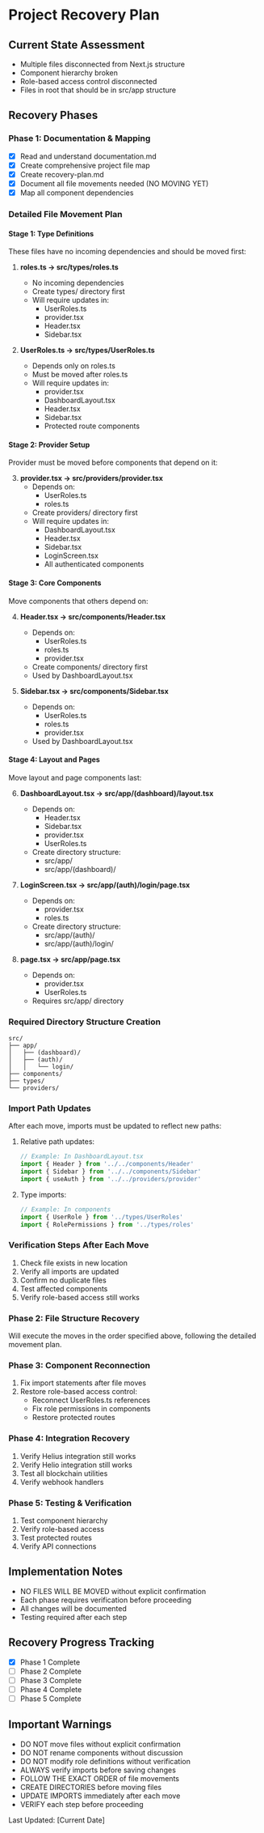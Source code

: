 # Project Recovery Plan

## Current State Assessment
- Multiple files disconnected from Next.js structure
- Component hierarchy broken
- Role-based access control disconnected
- Files in root that should be in src/app structure

## Recovery Phases

### Phase 1: Documentation & Mapping
- [x] Read and understand documentation.md
- [x] Create comprehensive project file map
- [x] Create recovery-plan.md
- [x] Document all file movements needed (NO MOVING YET)
- [x] Map all component dependencies

### Detailed File Movement Plan

#### Stage 1: Type Definitions
These files have no incoming dependencies and should be moved first:

1. **roles.ts → src/types/roles.ts**
   - No incoming dependencies
   - Create types/ directory first
   - Will require updates in:
     * UserRoles.ts
     * provider.tsx
     * Header.tsx
     * Sidebar.tsx

2. **UserRoles.ts → src/types/UserRoles.ts**
   - Depends only on roles.ts
   - Must be moved after roles.ts
   - Will require updates in:
     * provider.tsx
     * DashboardLayout.tsx
     * Header.tsx
     * Sidebar.tsx
     * Protected route components

#### Stage 2: Provider Setup
Provider must be moved before components that depend on it:

3. **provider.tsx → src/providers/provider.tsx**
   - Depends on:
     * UserRoles.ts
     * roles.ts
   - Create providers/ directory first
   - Will require updates in:
     * DashboardLayout.tsx
     * Header.tsx
     * Sidebar.tsx
     * LoginScreen.tsx
     * All authenticated components

#### Stage 3: Core Components
Move components that others depend on:

4. **Header.tsx → src/components/Header.tsx**
   - Depends on:
     * UserRoles.ts
     * roles.ts
     * provider.tsx
   - Create components/ directory first
   - Used by DashboardLayout.tsx

5. **Sidebar.tsx → src/components/Sidebar.tsx**
   - Depends on:
     * UserRoles.ts
     * roles.ts
     * provider.tsx
   - Used by DashboardLayout.tsx

#### Stage 4: Layout and Pages
Move layout and page components last:

6. **DashboardLayout.tsx → src/app/(dashboard)/layout.tsx**
   - Depends on:
     * Header.tsx
     * Sidebar.tsx
     * provider.tsx
     * UserRoles.ts
   - Create directory structure:
     * src/app/
     * src/app/(dashboard)/

7. **LoginScreen.tsx → src/app/(auth)/login/page.tsx**
   - Depends on:
     * provider.tsx
     * roles.ts
   - Create directory structure:
     * src/app/(auth)/
     * src/app/(auth)/login/

8. **page.tsx → src/app/page.tsx**
   - Depends on:
     * provider.tsx
     * UserRoles.ts
   - Requires src/app/ directory

### Required Directory Structure Creation
```
src/
├── app/
│   ├── (dashboard)/
│   ├── (auth)/
│   │   └── login/
├── components/
├── types/
└── providers/
```

### Import Path Updates
After each move, imports must be updated to reflect new paths:

1. Relative path updates:
   ```typescript
   // Example: In DashboardLayout.tsx
   import { Header } from '../../components/Header'
   import { Sidebar } from '../../components/Sidebar'
   import { useAuth } from '../../providers/provider'
   ```

2. Type imports:
   ```typescript
   // Example: In components
   import { UserRole } from '../types/UserRoles'
   import { RolePermissions } from '../types/roles'
   ```

### Verification Steps After Each Move
1. Check file exists in new location
2. Verify all imports are updated
3. Confirm no duplicate files
4. Test affected components
5. Verify role-based access still works

### Phase 2: File Structure Recovery
Will execute the moves in the order specified above, following the detailed movement plan.

### Phase 3: Component Reconnection
1. Fix import statements after file moves
2. Restore role-based access control:
   - Reconnect UserRoles.ts references
   - Fix role permissions in components
   - Restore protected routes

### Phase 4: Integration Recovery
1. Verify Helius integration still works
2. Verify Helio integration still works
3. Test all blockchain utilities
4. Verify webhook handlers

### Phase 5: Testing & Verification
1. Test component hierarchy
2. Verify role-based access
3. Test protected routes
4. Verify API connections

## Implementation Notes
- NO FILES WILL BE MOVED without explicit confirmation
- Each phase requires verification before proceeding
- All changes will be documented
- Testing required after each step

## Recovery Progress Tracking
- [x] Phase 1 Complete
- [ ] Phase 2 Complete
- [ ] Phase 3 Complete
- [ ] Phase 4 Complete
- [ ] Phase 5 Complete

## Important Warnings
- DO NOT move files without explicit confirmation
- DO NOT rename components without discussion
- DO NOT modify role definitions without verification
- ALWAYS verify imports before saving changes
- FOLLOW THE EXACT ORDER of file movements
- CREATE DIRECTORIES before moving files
- UPDATE IMPORTS immediately after each move
- VERIFY each step before proceeding

Last Updated: [Current Date]